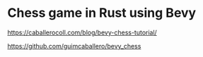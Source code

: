 # Chess game in Rust using Bevy

<https://caballerocoll.com/blog/bevy-chess-tutorial/>

<https://github.com/guimcaballero/bevy_chess>
